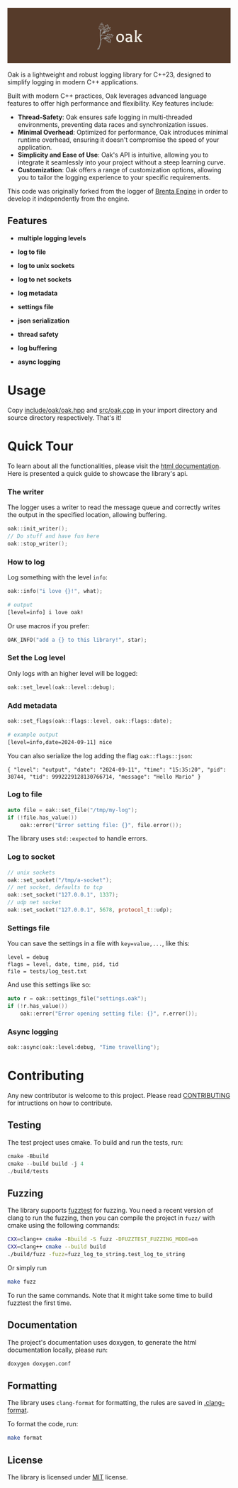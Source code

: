 ![oak-banner](./docs/oak_banner.jpeg)

Oak is a lightweight and robust logging library for C++23, designed to
simplify logging in modern C++ applications.

Built with modern C++ practices, Oak leverages advanced language
features to offer high performance and flexibility. Key features include:
- **Thread-Safety**: Oak ensures safe logging in multi-threaded environments,
                 preventing data races and synchronization issues.
- **Minimal Overhead**: Optimized for performance, Oak introduces minimal
                 runtime overhead, ensuring it doesn't compromise the speed
                 of your application.
- **Simplicity and Ease of Use**: Oak's API is intuitive, allowing you to integrate
                 it seamlessly into your project without a steep learning curve.
- **Customization**: Oak offers a range of customization options, allowing you to
                 tailor the logging experience to your specific requirements.

This code was originally forked from the logger of [Brenta Engine](https://github.com/San7o/Brenta-Engine)
in order to develop it independently from the engine.

## Features

- **multiple logging levels**

- **log to file**

- **log to unix sockets**

- **log to net sockets**

- **log metadata**

- **settings file**

- **json serialization**

- **thread safety**

- **log buffering**

- **async logging**

# Usage
Copy [include/oak/oak.hpp](./include/oak/oak.hpp) and [src/oak.cpp](./src/oak.cpp)
in your import directory and source directory respectively. That's it!

# Quick Tour

To learn about all the functionalities, please visit the [html documentation](https://san7o.github.io/brenta-engine-documentation/oak/v1.0/). Here is presented a quick guide to
showcase the library's api.

### The writer
The logger uses a writer to read the message queue and correctly
writes the output in the specified location, allowing buffering.
```c++
oak::init_writer();
// Do stuff and have fun here
oak::stop_writer();
```

### How to log
Log something with the level `info`:
```c++
oak::info("i love {}!", what);
```
```bash
# output
[level=info] i love oak!
```
Or use macros if you prefer:
```c++
OAK_INFO("add a {} to this library!", star);
```

### Set the Log level
Only logs with an higher level will be logged:
```c++
oak::set_level(oak::level::debug);
```

### Add metadata
```c++
oak::set_flags(oak::flags::level, oak::flags::date);
```
```bash
# example output
[level=info,date=2024-09-11] nice
```

You can also serialize the log adding the flag `oak::flags::json`:
```
{ "level": "output", "date": "2024-09-11", "time": "15:35:20", "pid": 30744, "tid": 9992229128130766714, "message": "Hello Mario" }
```

### Log to file
```c++
auto file = oak::set_file("/tmp/my-log");
if (!file.has_value())
    oak::error("Error setting file: {}", file.error());
```
The library uses `std::expected` to handle errors.

### Log to socket
```c++
// unix sockets
oak::set_socket("/tmp/a-socket");
// net socket, defaults to tcp
oak::set_socket("127.0.0.1", 1337);
// udp net socket
oak::set_socket("127.0.0.1", 5678, protocol_t::udp);
```

### Settings file
You can save the settings in a file with `key=value,...`, like this:
```
level = debug
flags = level, date, time, pid, tid
file = tests/log_test.txt
```
And use this settings like so:
```c++
auto r = oak::settings_file("settings.oak");
if (!r.has_value())
    oak::error("Error opening setting file: {}", r.error());
```

### Async logging
```c++
oak::async(oak::level:debug, "Time travelling");
```

# Contributing
Any new contributor is welcome to this project. Please
read [CONTRIBUTING](./CONTRIBUTING.md) for intructions
on how to contribute.

## Testing

The test project uses cmake. To build and run the tests, run:
```c++
cmake -Bbuild
cmake --build build -j 4
./build/tests
```

## Fuzzing

The library supports [fuzztest](https://github.com/google/fuzztest/tree/main) for fuzzing. You
need a recent version of clang to run the fuzzing, then you can compile the project in `fuzz/`
with cmake using the following commands:
```bash
CXX=clang++ cmake -Bbuild -S fuzz -DFUZZTEST_FUZZING_MODE=on
CXX=clang++ cmake --build build
./build/fuzz -fuzz=fuzz_log_to_string.test_log_to_string
```

Or simply run
```bash
make fuzz
```
To run the same commands. Note that it might take some time to build fuzztest the first time.

## Documentation

The project's documentation uses doxygen, to generate the html documentation locally, please run:
```bash
doxygen doxygen.conf
```

## Formatting

The library uses `clang-format` for formatting, the rules
are saved in [.clang-format](./.clang-format).

To format the code, run:
```bash
make format
```

## License

The library is licensed under [MIT](./LICENSE) license.
